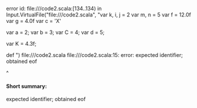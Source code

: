 error id: file://<WORKSPACE>/code2.scala:[134..134) in Input.VirtualFile("file://<WORKSPACE>/code2.scala", "var k, i, j = 2
var m, n = 5
var f = 12.0f
var g = 4.0f
var c = 'X'

var a = 2;
var b = 3;
var C = 4;
var d = 5;

var K = 4.3f;

def 
")
file://<WORKSPACE>/code2.scala
file://<WORKSPACE>/code2.scala:15: error: expected identifier; obtained eof

^
#### Short summary: 

expected identifier; obtained eof